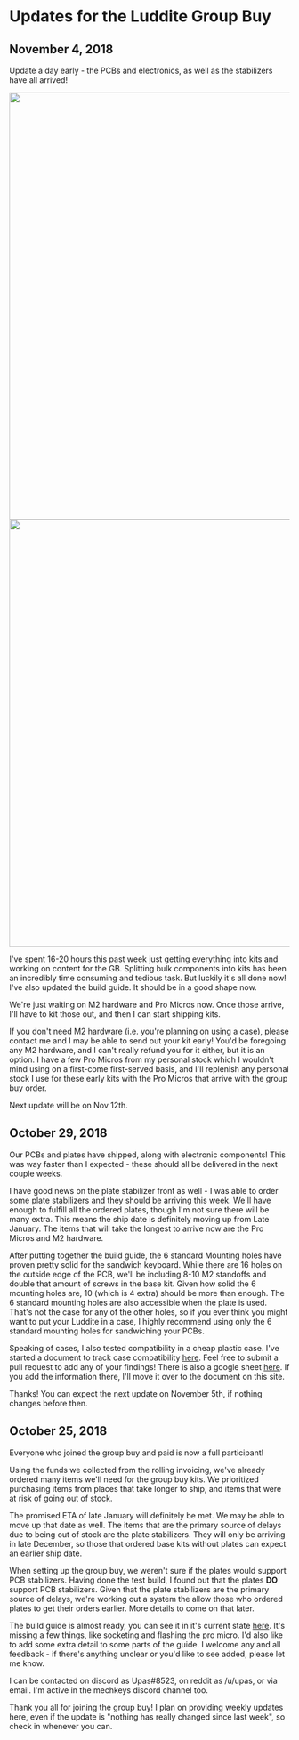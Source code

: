 # Updates for the Luddite Group Buy

## November 4, 2018
Update a day early - the PCBs and electronics, as well as the stabilizers have all arrived!

<img src="../static/Arrived.jpg" width="768px" />

<img src="../static/production_pcbs.jpg" width="768px" />

I've spent 16-20 hours this past week just getting everything into kits and working on content for the GB. Splitting bulk components into kits has been an incredibly time consuming and tedious task. But luckily it's all done now! I've also updated the build guide. It should be in a good shape now.

We're just waiting on M2 hardware and Pro Micros now. Once those arrive, I'll have to kit those out, and then I can start shipping kits.

If you don't need M2 hardware (i.e. you're planning on using a case), please contact me and I may be able to send out your kit early! You'd be foregoing any M2 hardware, and I can't really refund you for it either, but it is an option. I have a few Pro Micros from my personal stock which I wouldn't mind using on a first-come first-served basis, and I'll replenish any personal stock I use for these early kits with the Pro Micros that arrive with the group buy order. 

Next update will be on Nov 12th.

## October 29, 2018
Our PCBs and plates have shipped, along with electronic components! This was way faster than I expected - these should all be delivered in the next couple weeks.

I have good news on the plate stabilizer front as well - I was able to order some plate stabilizers and they should be arriving this week. We'll have enough to fulfill all the ordered plates, though I'm not sure there will be many extra. This means the ship date is definitely moving up from Late January. The items that will take the longest to arrive now are the Pro Micros and M2 hardware.

After putting together the build guide, the 6 standard Mounting holes have proven pretty solid for the sandwich keyboard. While there are 16 holes on the outside edge of the PCB, we'll be including 8-10 M2 standoffs and double that amount of screws in the base kit. Given how solid the 6 mounting holes are, 10 (which is 4 extra) should be more than enough. The 6 standard mounting holes are also accessible when the plate is used. That's not the case for any of the other holes, so if you ever think you might want to put your Luddite in a case, I highly recommend using only the 6 standard mounting holes for sandwiching your PCBs.

Speaking of cases, I also tested compatibility in a cheap plastic case. I've started a document to track case compatibility [here](../case_compat.md). Feel free to submit a pull request to add any of your findings! There is also a google sheet [here](https://docs.google.com/spreadsheets/d/1vfqxFTUa8v4VEHw5i9PEsweAgG-jUHJPKpPGdXEKyr4/edit#gid=0). If you add the information there, I'll move it over to the document on this site.

Thanks! You can expect the next update on November 5th, if nothing changes before then.

## October 25, 2018
Everyone who joined the group buy and paid is now a full participant!

Using the funds we collected from the rolling invoicing, we've already ordered many items we'll need for the group buy kits. We prioritized purchasing items from places that take longer to ship, and items that were at risk of going out of stock.

The promised ETA of late January will definitely be met. We may be able to move up that date as well. The items that are the primary source of delays due to being out of stock are the plate stabilizers. They will only be arriving in late December, so those that ordered base kits without plates can expect an earlier ship date.

When setting up the group buy, we weren't sure if the plates would support PCB stabilizers. Having done the test build, I found out that the plates **DO** support PCB stabilizers. Given that the plate stabilizers are the primary source of delays, we're working out a system the allow those who ordered plates to get their orders earlier. More details to come on that later.

The build guide is almost ready, you can see it in it's current state [here](../build_guide.md). It's missing a few things, like socketing and flashing the pro micro. I'd also like to add some extra detail to some parts of the guide. I welcome any and all feedback - if there's anything unclear or you'd like to see added, please let me know.

I can be contacted on discord as Upas#8523, on reddit as /u/upas, or via email. I'm active in the mechkeys discord channel too.

Thank you all for joining the group buy! I plan on providing weekly updates here, even if the update is "nothing has really changed since last week", so check in whenever you can.

